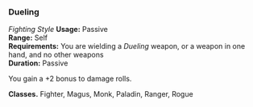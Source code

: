 ### Dueling
*Fighting Style*
**Usage:** Passive  
**Range:** Self  
**Requirements:** You are wielding a *Dueling* weapon, or a weapon in one hand, and no other weapons  
**Duration:** Passive  

You gain a +2 bonus to damage rolls.

**Classes.** Fighter, Magus, Monk, Paladin, Ranger, Rogue
